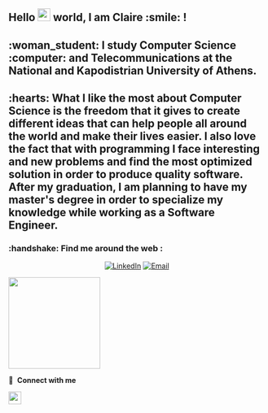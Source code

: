 <h2> Hello <a href="https://www.gautamkrishnar.com/"><img src="https://media.giphy.com/media/hvRJCLFzcasrR4ia7z/giphy.gif" width="25px"></a> world, I am Claire :smile: ! </h2>
<h2> :woman_student: I study Computer Science :computer: and Telecommunications at the National and Kapodistrian University of Athens. </h2>
<h2> :hearts: What I like the most about Computer Science is the freedom that it gives to create different ideas that can help people all around the world and make their lives easier. I also love the fact that with programming I face interesting and new problems and find the most optimized solution in order to produce quality software.
After my graduation, I am planning to have my master's degree in order to specialize my knowledge while working as a Software Engineer. </h2>

<h3> :handshake: Find me around the web : </h3>
<p align="center">
<a href="https://www.linkedin.com/in/kleriana-kurra/"><img alt="LinkedIn" src="https://img.shields.io/badge/LinkedIn-kleriana%20kurra%20Singh-blue?style=flat-square&logo=linkedin"></a>
<a href="mailto:klerianakurra@gmail.com"><img alt="Email" src="https://img.shields.io/badge/Email-klerianakurra@gmail.com-blue?style=flat-square&logo=gmail"></a>
</p>

<a href="https://github.com/sdi1800230">
  <img height="180em" src="https://github-readme-stats.vercel.app/api?username=sdi1800230&theme=buefy&show_icons=true" />
</a>

🔗 &nbsp;**Connect with me**

<a href="https://www.linkedin.com/in/kleriana-kurra/"><img src="https://img.shields.io/badge/linkedin-%230077B5.svg?&style=for-the-badge&logo=linkedin&logoColor=white" height=25></a>


<a href="https://twitter.com/abhisheknaiidu">
